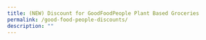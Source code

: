 ```yaml
---
title: (NEW) Discount for GoodFoodPeople Plant Based Groceries
permalink: /good-food-people-discounts/
description: ""
---
```

